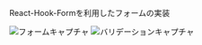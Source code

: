 React-Hook-Formを利用したフォームの実装

![フォームキャプチャ](https://github.com/ksugawa/my-form-app/assets/119775238/921a114f-eeac-4d8d-b306-ff5213696bc3)
![バリデーションキャプチャ](https://github.com/ksugawa/my-form-app/assets/119775238/01a8a2d5-d8c7-4c39-a402-d5788f92cb90)
